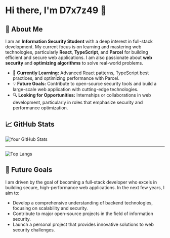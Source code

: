 # Hi there, I'm D7x7z49 👋

## 🌟 About Me

I am an **Information Security Student** with a deep interest in full-stack development. My current focus is on learning and mastering web technologies, particularly **React**, **TypeScript**, and **Parcel** for building efficient and secure web applications. I am also passionate about **web security** and **optimizing algorithms** to solve real-world problems.

- 🌱 **Currently Learning:** Advanced React patterns, TypeScript best practices, and optimizing performance with Parcel.
- 💡 **Future Goals:** Contribute to open-source security tools and build a large-scale web application with cutting-edge technologies.
- 🔍 **Looking for Opportunities:** Internships or collaborations in web development, particularly in roles that emphasize security and performance optimization.


## 📈 GitHub Stats

![Your GitHub Stats](https://github-readme-stats.vercel.app/api?username=D7x7z49&show_icons=true&theme=radical)

***

![Top Langs](https://github-readme-stats.vercel.app/api/top-langs/?username=D7x7z49&layout=compact&theme=radical)


## 🎯 Future Goals

I am driven by the goal of becoming a full-stack developer who excels in building secure, high-performance web applications. In the next few years, I aim to:

- Develop a comprehensive understanding of backend technologies, focusing on scalability and security.
- Contribute to major open-source projects in the field of information security.
- Launch a personal project that provides innovative solutions to web security challenges.
